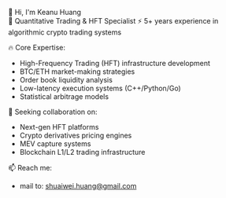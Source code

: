 👋 Hi, I'm Keanu Huang  
🚀 Quantitative Trading & HFT Specialist
⚡ 5+ years experience in algorithmic crypto trading systems  

🔥 Core Expertise:  
- High-Frequency Trading (HFT) infrastructure development  
- BTC/ETH market-making strategies  
- Order book liquidity analysis  
- Low-latency execution systems (C++/Python/Go)  
- Statistical arbitrage models  

💞️ Seeking collaboration on:  
- Next-gen HFT platforms  
- Crypto derivatives pricing engines  
- MEV capture systems  
- Blockchain L1/L2 trading infrastructure

📫 Reach me:  
- mail to: shuaiwei.huang@gmail.com
